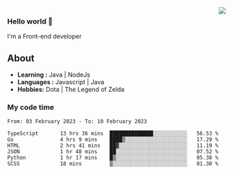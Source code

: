 <img align='right' src="https://github-readme-stats.vercel.app/api?username=jumodada&show_icons=true&theme=vue">

### Hello world 👋

I'm a Front-end developer 
    
## About
-  **Learning :** Java | NodeJs
-  **Languages :** Javascript | Java
-  **Hobbies:** Dota | The Legend of Zelda

### My code time

<!--START_SECTION:waka-->

```text
From: 03 February 2023 - To: 10 February 2023

TypeScript       13 hrs 36 mins  ██████████████░░░░░░░░░░░   56.53 %
Go               4 hrs 9 mins    ████▒░░░░░░░░░░░░░░░░░░░░   17.29 %
HTML             2 hrs 41 mins   ██▓░░░░░░░░░░░░░░░░░░░░░░   11.19 %
JSON             1 hr 48 mins    ██░░░░░░░░░░░░░░░░░░░░░░░   07.52 %
Python           1 hr 17 mins    █▒░░░░░░░░░░░░░░░░░░░░░░░   05.38 %
SCSS             18 mins         ▒░░░░░░░░░░░░░░░░░░░░░░░░   01.30 %
```

<!--END_SECTION:waka-->
